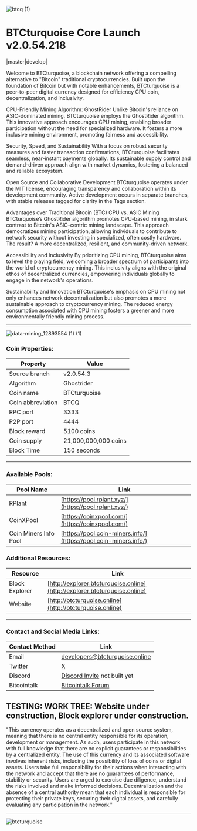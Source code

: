 ![btcq (1)](https://github.com/AnonimityCash/BTCturquoise-v2.0.54.3/assets/144634520/37b0f657-4986-4124-9521-96915fbebe4e)


BTCturquoise 
Core Launch v2.0.54.218
===========================

|master|develop|

Welcome to BTCturquoise, a blockchain network offering a compelling alternative to "Bitcoin" traditional cryptocurrencies. Built upon the foundation of Bitcoin but with notable enhancements, BTCturquoise is a peer-to-peer digital currency designed for efficiency CPU coin, decentralization, and inclusivity.

CPU-Friendly Mining Algorithm: GhostRider
Unlike Bitcoin's reliance on ASIC-dominated mining, BTCturquoise employs the GhostRider algorithm. This innovative approach encourages CPU mining, enabling broader participation without the need for specialized hardware. It fosters a more inclusive mining environment, promoting fairness and accessibility.

Security, Speed, and Sustainability
With a focus on robust security measures and faster transaction confirmations, BTCturquoise facilitates seamless, near-instant payments globally. Its sustainable supply control and demand-driven approach align with market dynamics, fostering a balanced and reliable ecosystem.

Open Source and Collaborative Development
BTCturquoise operates under the MIT license, encouraging transparency and collaboration within its development community. Active development occurs in separate branches, with stable releases tagged for clarity in the Tags section.

Advantages over Traditional Bitcoin (BTC)
CPU vs. ASIC Mining
BTCturquoise’s GhostRider algorithm promotes CPU-based mining, in stark contrast to Bitcoin's ASIC-centric mining landscape. This approach democratizes mining participation, allowing individuals to contribute to network security without investing in specialized, often costly hardware. The result? A more decentralized, resilient, and community-driven network.

Accessibility and Inclusivity
By prioritizing CPU mining, BTCturquoise aims to level the playing field, welcoming a broader spectrum of participants into the world of cryptocurrency mining. This inclusivity aligns with the original ethos of decentralized currencies, empowering individuals globally to engage in the network's operations.

Sustainability and Innovation
BTCturquoise's emphasis on CPU mining not only enhances network decentralization but also promotes a more sustainable approach to cryptocurrency mining. The reduced energy consumption associated with CPU mining fosters a greener and more environmentally friendly mining process.

----------------------------------------------------------------------------------------------
![data-mining_12893554 (1) (1)](https://github.com/AnonimityCash/BTCturquoise-v2.0.54.3/assets/144634520/bd590080-5fad-43ea-8d63-a22b17edb274)

### Coin Properties:

| Property                 | Value                                       |
|--------------------------|---------------------------------------------|
| Source branch            | v2.0.54.3                                   |
| Algorithm                | Ghostrider                                  |
| Coin name                | BTCturquoise                                |
| Coin abbreviation        | BTCQ                                        |
| RPC port                 | 3333                                        |
| P2P port                 | 4444                                        |
| Block reward             | 5100 coins                                  |
| Coin supply              | 21,000,000,000 coins                        |
| Block Time               | 150 seconds                                 |

------------------------------------------------------------------------------------------------
### Available Pools:
| Pool Name             | Link                                              |
|-----------------------|---------------------------------------------------|
| RPlant                | [https://pool.rplant.xyz/](https://pool.rplant.xyz/) |
| CoinXPool             | [https://coinxpool.com/](https://coinxpool.com/)   |
| Coin Miners Info Pool | [https://pool.coin-miners.info/](https://pool.coin-miners.info/) |

### Additional Resources:
| Resource         | Link                                                 |
|------------------|------------------------------------------------------|
| Block Explorer   | [http://explorer.btcturquoise.online](http://explorer.btcturquoise.online) |
| Website          | [http://btcturquoise.online](http://btcturquoise.online) |
------------------------------------------------------------------------------------------------
### Contact and Social Media Links:
| Contact Method       | Link                                             |
|----------------------|--------------------------------------------------|
| Email                | [developers@btcturquoise.online](mailto:developers@btcturquoise.online) |
| Twitter              | [X]((https://twitter.com/sum_sv))                       |
| Discord              | [Discord Invite](https://discordinvite.link/) not built yet   |
| Bitcointalk          | [Bitcointalk Forum]((https://bitcointalk.org/index.php?topic=5480601.0))    |

TESTING: WORK TREE: Website under construction, Block explorer under construction.
------------------------------------------------------------------------------------------------

"This currency operates as a decentralized and open source system, meaning that there is no central entity responsible for its operation, development or management. As such, users participate in this network with full knowledge that there are no explicit guarantees or responsibilities by a centralized entity. The use of this currency and its associated software involves inherent risks, including the possibility of loss of coins or digital assets. Users take full responsibility for their actions when interacting with the network and accept that there are no guarantees of performance, stability or security. Users are urged to exercise due diligence, understand the risks involved and make informed decisions. Decentralization and the absence of a central authority mean that each individual is responsible for protecting their private keys, securing their digital assets, and carefully evaluating any participation in the network."

--------------------------------------------------------------------------------------------------
![btcturquoise](https://github.com/AnonimityCash/BTCturquoise-v2.0.54.3/assets/144634520/45ef461c-81a0-4ba5-ba43-c4e10bc833fa)
